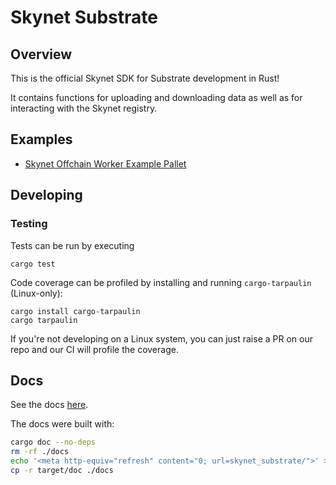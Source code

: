 # Skynet Substrate

## Overview

This is the official Skynet SDK for Substrate development in Rust!

It contains functions for uploading and downloading data as well as for interacting with the Skynet registry.

## Examples

- [Skynet Offchain Worker Example Pallet](https://github.com/SkynetLabs/skynet-substrate-offchain-worker-node/tree/skynet-substrate/frame/examples/offchain-worker)

## Developing

### Testing

Tests can be run by executing

```
cargo test
```

Code coverage can be profiled by installing and running `cargo-tarpaulin` (Linux-only):

```
cargo install cargo-tarpaulin
cargo tarpaulin
```

If you're not developing on a Linux system, you can just raise a PR on our repo
and our CI will profile the coverage.

## Docs

See the docs [here](https://skynetlabs.github.io/skynet-substrate/skynet_substrate/).

The docs were built with:

```sh
cargo doc --no-deps
rm -rf ./docs
echo '<meta http-equiv="refresh" content="0; url=skynet_substrate/">' > target/doc/index.html
cp -r target/doc ./docs
```
